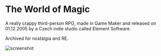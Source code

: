 # The World of Magic
A really crappy third-person RPG, made in Game Maker and released on 01.12.2005 by a Czech indie studio called Element Software.

Archived for nostalgia and RE.

![screenshot](www.freegame.cz/public/reviews/images/5/55/552/resized/2-the-world-of-magic.jpg)
